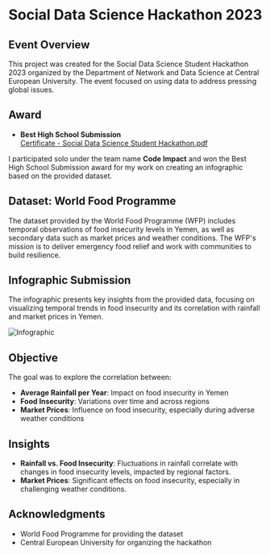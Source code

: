 # Social Data Science Hackathon 2023

## Event Overview
This project was created for the Social Data Science Student Hackathon 2023 organized by the Department of Network and Data Science at Central European University. The event focused on using data to address pressing global issues.

## Award
- **Best High School Submission**  
[Certificate - Social Data Science Student Hackathon.pdf](https://github.com/user-attachments/files/18665253/Certificate.-.Social.Data.Science.Student.Hackathon.pdf)

I participated solo under the team name **Code Impact** and won the Best High School Submission award for my work on creating an infographic based on the provided dataset.

## Dataset: World Food Programme
The dataset provided by the World Food Programme (WFP) includes temporal observations of food insecurity levels in Yemen, as well as secondary data such as market prices and weather conditions. The WFP's mission is to deliver emergency food relief and work with communities to build resilience.

## Infographic Submission
The infographic presents key insights from the provided data, focusing on visualizing temporal trends in food insecurity and its correlation with rainfall and market prices in Yemen.

![Infographic](https://github.com/user-attachments/assets/bc23a372-4cc1-44e6-a548-b0628f1738b9)

## Objective
The goal was to explore the correlation between:
- **Average Rainfall per Year**: Impact on food insecurity in Yemen
- **Food Insecurity**: Variations over time and across regions
- **Market Prices**: Influence on food insecurity, especially during adverse weather conditions

## Insights
- **Rainfall vs. Food Insecurity**: Fluctuations in rainfall correlate with changes in food insecurity levels, impacted by regional factors.
- **Market Prices**: Significant effects on food insecurity, especially in challenging weather conditions.

## Acknowledgments
- World Food Programme for providing the dataset
- Central European University for organizing the hackathon
